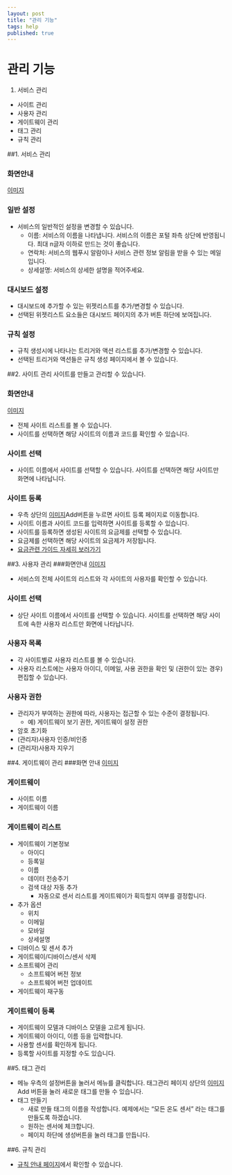 ```yaml
---
layout: post
title: "관리 기능"
tags: help
published: true
---
```



# 관리 기능
1. 서비스 관리
* 사이트 관리
* 사용자 관리
* 게이트웨이 관리
* 태그 관리
* 규칙 관리


##1. 서비스 관리
### 화면안내
[이미지]()
### 일반 설정
* 서비스의 일반적인 설정을 변경할 수 있습니다.
  - 이름: 서비스의 이름을 나타냅니다. 서비스의 이름은 포털 좌측 상단에 반영됩니다. 최대 n글자 이하로 만드는 것이 좋습니다.
  - 연락처: 서비스의 웹푸시 알람이나 서비스 관련 정보 알림을 받을 수 있는 메일입니다.
  - 상세설명: 서비스의 상세한 설명을 적어주세요.

### 대시보드 설정
* 대시보드에 추가할 수 있는 위젯리스트를 추가/변경할 수 있습니다.
* 선택된 위젯리스트 요소들은 대시보드 페이지의 추가 버튼 하단에 보여집니다.

### 규칙 설정
* 규칙 생성시에 나타나는 트리거와 액션 리스트를 추가/변경할 수 있습니다.
* 선택된 트리거와 액션들은 규칙 생성 페이지에서 볼 수 있습니다.

##2. 사이트 관리
사이트를 만들고 관리할 수 있습니다.

### 화면안내
[이미지]()

* 전체 사이트 리스트를 볼 수 있습니다.
* 사이트를 선택하면 해당 사이트의 이름과 코드를 확인할 수 있습니다.

### 사이트 선택
* 사이트 이름에서 사이트를 선택할 수 있습니다. 사이트를 선택하면 해당 사이트만 화면에 나타납니다.

### 사이트 등록
* 우측 상단의 [이미지]()Add버튼을 누르면 사이트 등록 페이지로 이동합니다.
* 사이트 이름과 사이트 코드를 입력하면 사이트를 등록할 수 있습니다.
* 사이트를 등록하면 생성된 사이트의 요금제를 선택할 수 있습니다.
* 요금제를 선택하면 해당 사이트의 요금제가 저장됩니다.
* [요금관련 가이드 자세히 보러가기]()

##3. 사용자 관리
###화면안내
[이미지]()

* 서비스의 전체 사이트의 리스트와 각 사이트의 사용자를 확인할 수 있습니다.

### 사이트 선택
* 상단 사이트 이름에서 사이트를 선택할 수 있습니다. 사이트를 선택하면 해당 사이트에 속한 사용자 리스트만 화면에 나타납니다.

### 사용자 목록
* 각 사이트별로 사용자 리스트를 볼 수 있습니다.
* 사용자 리스트에는 사용자 아이디, 이메일, 사용 권한을 확인 및 (권한이 있는 경우) 편집할 수 있습니다.

### 사용자 권한
* 관리자가 부여하는 권한에 따라, 사용자는 접근할 수 있는 수준이 결정됩니다.
  -  예) 게이트웨이 보기 권한, 게이트웨이 설정 권한
* 암호 초기화
* (관리자)사용자 인증/비인증
* (관리자)사용자 지우기

##4. 게이트웨이 관리
###화면 안내
[이미지]()

### 게이트웨이
* 사이트 이름
* 게이트웨이 이름

### 게이트웨이 리스트
* 게이트웨이 기본정보
  - 아이디
  - 등록일
  - 이름
  - 데이터 전송주기
  - 검색 대상 자동 추가
    - 자동으로 센서 리스트를 게이트웨이가 획득할지 여부를 결정합니다.
* 추가 옵션
  - 위치
  - 이메일
  - 모바일
  - 상세설명
* 디바이스 및 센서 추가
* 게이트웨이/디바이스/센서 삭제
* 소프트웨어 관리
  - 소프트웨어 버전 정보
  - 소프트웨어 버전 업데이트
* 게이트웨이 재구동

### 게이트웨이 등록
* 게이트웨이 모델과 디바이스 모델을 고르게 됩니다.
* 게이트웨이 아이디, 이름 등을 입력합니다.
* 사용할 센서를 확인하게 됩니다.
* 등록할 사이트를 지정할 수도 있습니다.


##5. 태그 관리

* 메뉴 우측의 설정버튼을 눌러서  메뉴를 클릭합니다. 태그관리 페이지 상단의 [이미지]()Add 버튼을 눌러 새로운 태그를 만들 수 있습니다.
* 태그 만들기
  - 새로 만들 태그의 이름을 작성합니다. 예제에서는 “모든 온도 센서” 라는 태그를 만들도록 하겠습니다.
  - 원하는 센서에 체크합니다.
  - 페이지 하단에 생성버튼을 눌러 태그를 만듭니다.

##6. 규칙 관리
* [규칙 안내 페이지]()에서 확인할 수 있습니다.
